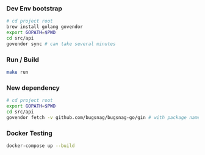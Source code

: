 ### Dev Env bootstrap ###

```bash
# cd project root
brew install golang govendor
export GOPATH=$PWD
cd src/api
govendor sync # can take several minutes
```

### Run / Build ###

```bash
make run
```

### New dependency ###

```bash
# cd project root
export GOPATH=$PWD
cd src/api
govendor fetch -v github.com/bugsnag/bugsnag-go/gin # with package name
```

### Docker Testing ###

```bash
docker-compose up --build
```
